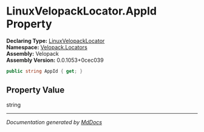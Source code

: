 ﻿<!--  
  <auto-generated>   
    The contents of this file were generated by a tool.  
    Changes to this file may be list if the file is regenerated  
  </auto-generated>   
-->

# LinuxVelopackLocator.AppId Property

**Declaring Type:** [LinuxVelopackLocator](../index.md)  
**Namespace:** [Velopack.Locators](../../index.md)  
**Assembly:** Velopack  
**Assembly Version:** 0.0.1053+0cec039

```csharp
public string AppId { get; }
```

## Property Value

string

___

*Documentation generated by [MdDocs](https://github.com/ap0llo/mddocs)*
